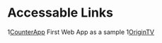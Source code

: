# Accessable Links

1[CounterApp](https://devsideal.github.io/CounterApp/) First Web App as a sample
1[OriginTV](https://devsideal.github.io/OriginTV/) 